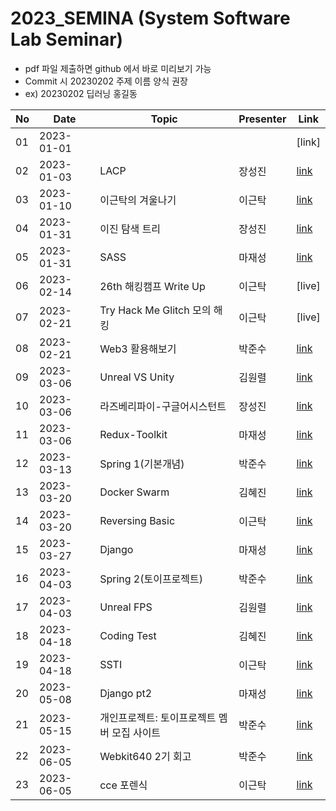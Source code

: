 # 2023_SEMINA (System Software Lab Seminar)
- pdf 파일 제출하면 github 에서 바로 미리보기 가능
- Commit 시 20230202 주제 이름 양식 권장
- ex) 20230202 딥러닝 홍길동

| No |Date|               Topic               |  Presenter  |    Link   |
|----|----------------|------------------------------------|-------------|-----------|
| 01 |2023-01-01|||[link]|
| 02 |2023-01-03|LACP|장성진|[link](https://github.com/KITSSL/2023_SEMINA/blob/main/1월/230103_세미나.pptx)|
| 03 |2023-01-10|이근탁의 겨울나기|이근탁|[link](https://github.com/KITSSL/2023_SEMINA/blob/main/1%EC%9B%94/20230110.pptx)|
| 04 |2023-01-31|이진 탐색 트리|장성진|[link](https://github.com/KITSSL/2023_SEMINA/blob/main/1월/230129_세미나.pptx)|
| 05 |2023-01-31|SASS|마재성|[link](https://github.com/KITSSL/2023_SEMINA/blob/main/1%EC%9B%94/SSL_%EC%84%B8%EB%AF%B8%EB%82%98_SASS.pptx)|
| 06 |2023-02-14|26th 해킹캠프 Write Up|이근탁|[live]|
| 07 |2023-02-21|Try Hack Me Glitch 모의 해킹|이근탁|[live]|
| 08 |2023-02-21|Web3 활용해보기|박준수|[link](https://github.com/KITSSL/2023_SEMINA/blob/main/2%EC%9B%94/20230221_Web3_Marp.pdf)|
| 09 |2023-03-06|Unreal VS Unity|김원렬|[link](https://github.com/KITSSL/2023_SEMINA/blob/main/3%EC%9B%94/2023_03_06%20UnrealVsUnity.pptx)|
| 10 |2023-03-06|라즈베리파이-구글어시스턴트|장성진|[link](https://github.com/KITSSL/2023_SEMINA/blob/main/3월/230306_세미나.pptx)|
| 11 |2023-03-06|Redux-Toolkit|마재성|[link](https://github.com/KITSSL/2023_SEMINA/blob/main/3%EC%9B%94/Redux-Toolkit.pptx)|
| 12 |2023-03-13|Spring 1(기본개념)|박준수|[link](https://github.com/KITSSL/2023_SEMINA/blob/main/3%EC%9B%94/20230313_Spring.pdf)|
| 13 |2023-03-20|Docker Swarm|김혜진|[link](https://github.com/KITSSL/2023_SEMINA/blob/main/3%EC%9B%94/230320_Docker%20Swarm.pptx)|
| 14 |2023-03-20|Reversing Basic|이근탁|[link](https://github.com/KITSSL/2023_SEMINA/blob/main/3%EC%9B%94/%EB%A6%AC%EB%B2%84%EC%8B%B11.pptx)|
| 15 |2023-03-27|Django|마재성|[link](https://github.com/KITSSL/2023_SEMINA/blob/main/3%EC%9B%94/Django.pptx)|
| 16 |2023-04-03|Spring 2(토이프로젝트)|박준수|[link](https://github.com/KITSSL/2023_SEMINA/blob/main/4%EC%9B%94/20230403_Spring_pt2.pdf)|
| 17 |2023-04-03|Unreal FPS|김원렬|[link](https://github.com/KITSSL/2023_SEMINA/blob/main/4%EC%9B%94/2023_04_03%20UnrealFPS.pptx)|
| 18 |2023-04-18|Coding Test|김혜진|[link](https://github.com/KITSSL/2023_SEMINA/blob/main/4%EC%9B%94/230417_Coding%20Test.pdf)
| 19 |2023-04-18|SSTI|이근탁|[link](https://github.com/KITSSL/2023_SEMINA/blob/main/4%EC%9B%94/SSTI.pptx)
| 20 |2023-05-08|Django pt2|마재성|[link](https://github.com/KITSSL/2023_SEMINA/blob/main/5%EC%9B%94/Django_pt2.pptx)|
| 21 |2023-05-15|개인프로젝트: 토이프로젝트 멤버 모집 사이트|박준수|[link](https://github.com/KITSSL/2023_SEMINA/blob/main/5%EC%9B%94/%E1%84%89%E1%85%A6%E1%84%86%E1%85%B5%E1%84%82%E1%85%A120230515.pdf)|
| 22 |2023-06-05|Webkit640 2기 회고|박준수|[link](https://github.com/KITSSL/2023_SEMINA/blob/main/6%EC%9B%94/202306%E1%84%92%E1%85%AC%E1%84%80%E1%85%A9.pdf)|
| 23 |2023-06-05|cce 포렌식 |이근탁|[link](https://github.com/KITSSL/2023_SEMINA/blob/main/6%EC%9B%94/apollo.pptx)|


